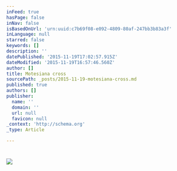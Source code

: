 ```yaml
---
inFeed: true
hasPage: false
inNav: false
isBasedOnUrl: 'urn:uuid:c7b69f08-e092-4809-80af-247bb3b83a3f'
inLanguage: null
starred: false
keywords: []
description: ''
datePublished: '2015-11-19T17:02:57.915Z'
dateModified: '2015-11-19T16:57:46.560Z'
author: []
title: Motesiana cross
sourcePath: _posts/2015-11-19-motesiana-cross.md
published: true
authors: []
publisher:
  name: ''
  domain: ''
  url: null
  favicon: null
_context: 'http://schema.org'
_type: Article

---
```

# ![](https://the-grid-user-content.s3-us-west-2.amazonaws.com/9dc81292-c9a1-4a81-8822-6b6c1e899115.png)